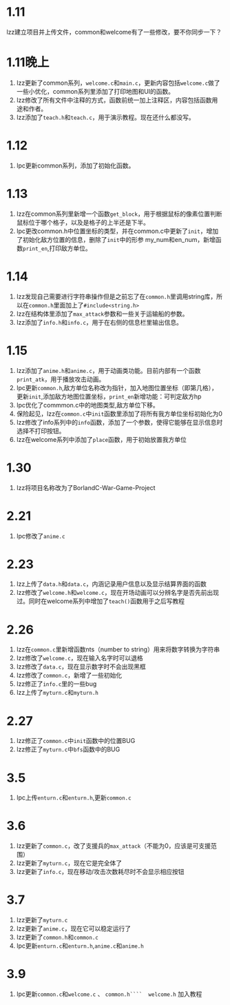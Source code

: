 # 1.11
lzz建立项目并上传文件，common和welcome有了一些修改，要不你同步一下？
# 1.11晚上
1. lzz更新了common系列，```welcome.c```和```main.c```，更新内容包括```welcome.c```做了一些小优化，common系列里添加了打印地图和UI的函数。
2. lzz修改了所有文件中注释的方式，函数前统一加上注释区，内容包括函数用途和作者。
3. lzz添加了```teach.h```和```teach.c```，用于演示教程。现在还什么都没写。
# 1.12
1. lpc更新common系列，添加了初始化函数。
# 1.13
1. lzz在common系列里新增一个函数```get_block```，用于根据鼠标的像素位置判断鼠标位于哪个格子，以及是格子的上半还是下半。
2. lpc更改common.h中位置坐标的类型，并在common.c中更新了```init```，增加了初始化敌方位置的信息，删除了```init```中的形参 my_num和en_num，新增函数```print_en```,打印敌方单位。
# 1.14
1. lzz发现自己需要进行字符串操作但是之前忘了在```common.h```里调用string库，所以在```common.h```里面加上了```#include<string.h>```
2. lzz在结构体里添加了```max_attack```参数和一些关于运输船的参数。
3. lzz添加了```info.h```和```info.c```，用于在右侧的信息栏里输出信息。
# 1.15
1. lzz添加了```anime.h```和```anime.c```，用于动画类功能。目前内部有一个函数```print_atk```，用于播放攻击动画。
2. lpc更新```common.h```,敌方单位名称改为指针，加入地图位置坐标（即第几格），更新```init```,添加敌方地图位置坐标，```print_en```新增功能：可判定敌方hp
3. lpc优化了commmon.c中的地图类型,敌方单位下移。
4. 保险起见，lzz在```common.c```中```init```函数里添加了将所有我方单位坐标初始化为0
5. lzz修改了info系列中的```info```函数，添加了一个参数，使得它能够在显示信息时选择不打印按钮。
6. lzz在welcome系列中添加了```place```函数，用于初始放置我方单位
# 1.30
1. lzz将项目名称改为了BorlandC-War-Game-Project
# 2.21
1. lpc修改了```anime.c```
# 2.23
1. lzz上传了```data.h```和```data.c```，内涵记录用户信息以及显示结算界面的函数
2. lzz修改了```welcome.h```和```welcome.c```，现在开场动画可以分辨名字是否先前出现过。同时在welcome系列中增加了```teach()```函数用于之后写教程
# 2.26
1. lzz在```common.c```里新增函数nts（number to string）用来将数字转换为字符串
2. lzz修改了```welcome.c```，现在输入名字时可以退格
3. lzz修改了```data.c```，现在显示数字时不会出现黑框
4. lzz修改了```common.c```，新增了一些初始化
5. lzz修正了```info.c```里的一些bug
6. lzz上传了```myturn.c```和```myturn.h```
# 2.27
1. lzz修正了```common.c```中```init```函数中的位置BUG
2. lzz修正了```myturn.c```中```bfs```函数中的BUG
# 3.5
1. lpc上传```enturn.c```和```enturn.h```,更新```common.c```
# 3.6
1. lzz更新了```common.c```，改了支援兵的```max_attack```（不能为0，应该是可支援范围）
2. lzz更新了```myturn.c```，现在它是完全体了
3. lzz更新了```info.c```，现在移动/攻击次数耗尽时不会显示相应按钮
# 3.7
1. lzz更新了```myturn.c```
2. lzz更新了```anime.c```，现在它可以稳定运行了
3. lzz更新了```common.h```和```common.c```
4. lpc更新```enturn.c```和```enturn.h```,```anime.c```和```anime.h```
# 3.9
1. lpc更新```common.c```和```welcome.c``` 、  ```common.h````  welcome.h```  加入教程
